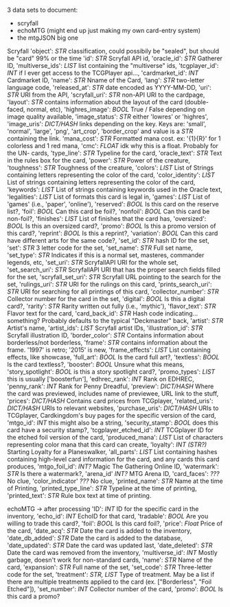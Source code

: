 3 data sets to document:
- scryfall
- echoMTG (might end up just making my own card-entry system)
- the mtgJSON big one


Scryfall
'object': *STR* classification, could possibily be "sealed", but should be "card" 99% or the time
'id': *STR* Scryfall API id, 
'oracle_id': *STR* Gatherer ID, 
'multiverse_ids': *LIST* list containing the "multiverse" ids,
'tcgplayer_id': *INT* if I ever get access to the TCGPlayer api...,
'cardmarket_id': *INT* Cardmarket ID,
'name': *STR* Nname of the Card,
'lang': *STR* two-letter language code,
'released_at': *STR* date encoded as YYYY-MM-DD,
'uri': *STR* URI from the API,
'scryfall_uri': *STR* non-API URI to the cardpage,
'layout': *STR* contains information about the layout of the card (double-faced, normal, etc), 
'highres_image': *BOOL* True / False depending on image quality available,
'image_status': *STR* either 'lowres' or 'highres',
'image_uris': *DICT/HASH* links depending on the key. Keys are: 'small', 'normal', 'large', 'png', 'art_crop', 'border_crop' and value is a *STR* containing the link.
'mana_cost': *STR* Formatted mana cost. ex: '{1}{R}' for 1 colorless and 1 red mana,
'cmc': *FLOAT* idk why this is a float. Probably for the UN- cards,
'type_line': *STR* Typeline for the card,
'oracle_text': *STR* Text in the rules box for the card,
'power': *STR* Power of the creature,
'toughness': *STR* Toughness of the creature,
'colors': *LIST* List of Strings containing letters representing the color of the card,
'color_identity': *LIST* List of strings containing letters representing the color of the card,
'keywords': *LIST* List of strings containing keywords used in the Oracle text,
'legalities': *LIST* List of formats this card is legal in,
'games': *LIST* List of 'games' (i.e., 'paper', 'online'),
'reserved': *BOOL* Is this card on the reserve list?, 
'foil': *BOOL* Can this card be foil?,
'nonfoil': *BOOL* Can this card be non-foil?,
'finishes': *LIST* List of finishes that the card has,
'oversized': *BOOL* Is this an oversized card?,
'promo': *BOOL* Is this a promo version of this card?,
'reprint': *BOOL* Is this a reprint?,
'variation': *BOOL* Can this card have different arts for the same code?,
'set_id': *STR* hash ID for the set, 
'set': *STR* 3 letter code for the set,
'set_name': *STR* Full set name,
'set_type': *STR* Indicates if this is a normal set, masteres, commander legends, etc,
'set_uri': *STR* ScryfallAPI URI for the whole set,
'set_search_uri': *STR* ScryfallAPI URI that has the proper search fields filled for the set,
'scryfall_set_uri': *STR* Scryfall URL pointing to the search for the set,
'rulings_uri': *STR* URI for the rulings on this card,
'prints_search_uri': *STR* URI for searching for all printings of this card,
'collector_number': *STR* Collector number for the card in the set,
'digital': *BOOL* Is this a digital card?,
'rarity': *STR* Rarity written out fully (i.e., 'mythic'),
'flavor_text': *STR* Flavor text for the card,
'card_back_id': *STR* Hash code indicating... something? Probably defaults to the typical "Deckmaster" back,
'artist': *STR* Artist's name,
'artist_ids': *LIST* Scryfall artist IDs,
'illustration_id': *STR* Scryfall illustration ID,
'border_color': *STR* Contains information about borderless/not borderless, 
'frame': *STR* contains information about the frame. '1997' is retro; '2015' is new,
'frame_effects': *LIST* List containing effects, like showcase,
'full_art': *BOOL* Is the card full art?, 
'textless': *BOOL* Is the card textless?,
'booster': *BOOL* Unsure what this means,
'story_spotlight': *BOOL* is this a story spotlight card?,
'promo_types': *LIST* this is usually \['boosterfun'\],
'edhrec_rank': *INT* Rank on EDHREC,
'penny_rank': *INT* Rank for Penny Dreadful,
'preview': *DICT/HASH* Where the card was previewed, includes name of previewee, URL link to the stuff,
'prices': *DICT/HASH* Contains card prices from TCGplayer,
'related_uris': *DICT/HASH* URIs to relevant websites,
'purchase_uris': *DICT/HASH* URIs to TCGplayer, Cardkingdom's buy pages for the specific version of the card,
'mtgo_id': *INT* this might also be a string,
'security_stamp': *BOOL* does this card have a security stamp?,
'tcgplayer_etched_id': *INT* TCGplayer ID for the etched foil version of the card,
'produced_mana': *LIST* List of characters representing color mana that this card can create,
'loyalty': *INT (STR?)* Starting Loyalty for a Planeswalker,
'all_parts': *LIST* List containing hashes containing high-level card information for the card, and any cards this card produces,
'mtgo_foil_id': *INT?* Magic The Gathering Online ID,
'watermark': *STR* Is there a watermark?,
'arena_id' *INT?* MTG Arena ID,
'card_faces': *???* No clue,
'color_indicator' *???* No clue, 
'printed_name': *STR* Name at the time of Printing, 
'printed_type_line': *STR* Typeline at the time of printing,
'printed_text': *STR* Rule box text at time of printing.
       
 
 echoMTG -> after processing
'ID': *INT* ID for the specific card in the inventory, 
'echo_id': *INT* EchoID for that card, 
'tradable': *BOOL* Are you willing to trade this card?, 
'foil': *BOOL* Is this card foil?, 
'price': *Float* Price of the card, 
'date_acq': *STR* Date the card is added to the inventory,
'date_db_added': *STR* Date the card is added to the database, 
'date_updated': *STR* Date the card was updated last, 
'date_deleted': *STR* Date the card was removed from the inventory, 
'multiverse_id': *INT* Mostly garbage, doesn't work for non-standard cards,
'name': *STR* Name of the card,
'expansion': *STR* Full name of the set,
'set_code': *STR* Three-letter code for the set,
'treatment': *STR, LIST* Type of treatment. May be a list if there are multiple treatments applied to the card (ex. \["Borderless", "Foil Etched"\]),
'set_number': *INT* Collector number of the card,
'promo': *BOOL* Is this card a promo?

